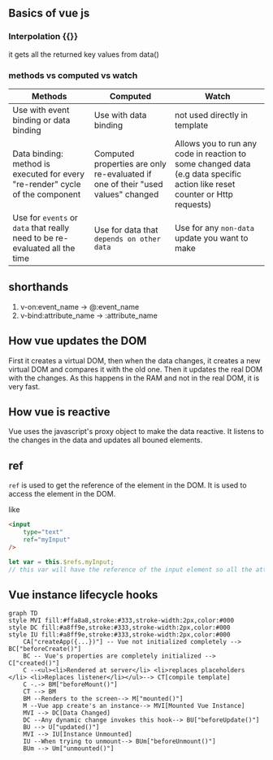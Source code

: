## Basics of vue js

### Interpolation {{}}

it gets all the returned key values from data()

### methods vs computed vs watch

| Methods                                                                       | Computed                                                                        | Watch                                                                                                                      |
| ----------------------------------------------------------------------------- | ------------------------------------------------------------------------------- | -------------------------------------------------------------------------------------------------------------------------- |
| Use with event binding or data binding                                        | Use with data binding                                                           | not used directly in template                                                                                              |
| Data binding: method is executed for every "re-render" cycle of the component | Computed properties are only re-evaluated if one of their "used values" changed | Allows you to run any code in reaction to some changed data (e.g data specific action like reset counter or Http requests) |
| Use for `events` or `data` that really need to be re-evaluated all the time   | Use for data that `depends on other data`                                       | Use for any `non-data` update you want to make                                                                             |

## shorthands

1. v-on:event_name -> @:event_name
2. v-bind:attribute_name -> :attribute_name

## How vue updates the DOM

First it creates a virtual DOM, then when the data changes, it creates a new virtual DOM and compares it with the old one. Then it updates the real DOM with the changes. As this happens in the RAM and not in the real DOM, it is very fast.

## How vue is reactive

Vue uses the javascript's proxy object to make the data reactive. It listens to the changes in the data and updates all bouned elements.

## ref

`ref` is used to get the reference of the element in the DOM. It is used to access the element in the DOM.

like

```html
<input
	type="text"
	ref="myInput"
/>
```

```javascript
let var = this.$refs.myInput;
// this var will have the reference of the input element so all the attributes and values
```

## Vue instance lifecycle hooks

```mermaid
graph TD
style MVI fill:#ffa8a8,stroke:#333,stroke-width:2px,color:#000
style DC fill:#a8ff9e,stroke:#333,stroke-width:2px,color:#000
style IU fill:#a8ff9e,stroke:#333,stroke-width:2px,color:#000
    CA["createApp({...})"] -- Vue not initialized completely --> BC["beforeCreate()"]
    BC -- Vue's properties are completely initialized --> C["created()"]
    C --<ul><li>Rendered at server</li> <li>replaces placeholders </li> <li>Replaces listener</li></ul>--> CT[compile template]
    C -.-> BM["beforeMount()"]
    CT --> BM
    BM --Renders to the screen--> M["mounted()"]
    M --Vue app create's an instance--> MVI[Mounted Vue Instance]
    MVI --> DC[Data Changed]
    DC --Any dynamic change invokes this hook--> BU["beforeUpdate()"]
    BU --> U["updated()"]
    MVI --> IU[Instance Unmounted]
    IU --When trying to unmount--> BUm["beforeUnmount()"]
    BUm --> Um["unmounted()"]
```
